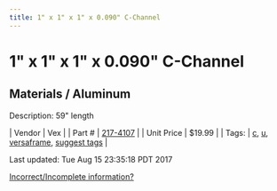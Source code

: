 ```yaml
---
title: 1" x 1" x 1" x 0.090" C-Channel
---
```


# 1" x 1" x 1" x 0.090" C-Channel
## Materials / Aluminum
Description: 	59" length 

| Vendor | Vex | 
| Part # | [217-4107](http://www.vexrobotics.com/vexpro/versaframe/versaframestock.html) | 
| Unit Price | $19.99 | 
| Tags: | [c](https://jgermita.github.io/frc-parts/search/?q=c), [u](https://jgermita.github.io/frc-parts/search/?q=u), [versaframe](https://jgermita.github.io/frc-parts/search/?q=versaframe), [suggest tags](https://docs.google.com/forms/d/e/1FAIpQLSeWyY8v3RgOty-MyWmh9U0iivNYN_molChYyS-0U-o-kOAv_g/viewform) | 

Last updated: Tue Aug 15 23:35:18 PDT 2017

 [Incorrect/Incomplete information?](https://docs.google.com/forms/d/e/1FAIpQLSeWyY8v3RgOty-MyWmh9U0iivNYN_molChYyS-0U-o-kOAv_g/viewform)
